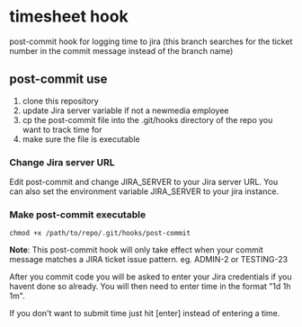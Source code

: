 # timesheet hook

post-commit hook for logging time to jira (this branch searches for the ticket number in the commit message instead of the branch name)

## post-commit use

1. clone this repository
1. update Jira server variable if not a newmedia employee
1. cp the post-commit file into the .git/hooks directory of the repo you want to track time for
1. make sure the file is executable

### Change Jira server URL

Edit post-commit and change JIRA_SERVER to your Jira server URL.  You can also set the environment variable JIRA_SERVER to your jira instance.

### Make post-commit executable

    chmod +x /path/to/repo/.git/hooks/post-commit


**Note**: This post-commit hook will only take effect when your commit message matches a JIRA ticket issue pattern. eg. ADMIN-2 or TESTING-23

After you commit code you will be asked to enter your Jira credentials if you havent done so already.  You will then need to enter time in the format
"1d 1h 1m".

If you don't want to submit time just hit [enter] instead of entering a time.
